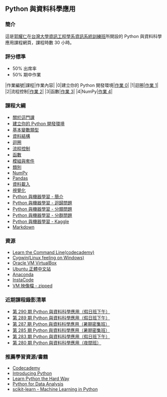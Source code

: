 ## Python 與資料科學應用

### 簡介

這是[郭耀仁](https://www.facebook.com/yaojen.kuo.1)在[台灣大學資訊工程學系資訊系統訓練班](https://www.csie.ntu.edu.tw/train/)所開設的 Python 與資料科學應用課程網頁，課程時數 30 小時。

### 評分標準

- 50% 出席率
- 50% 期中作業

|作業編號|課程|作業內容|
|0|建立你的 Python 開發環境|[作業 0](http://yaojenkuo.io/python_4_ds/ch1.slides.html#/5)|
|1|迴圈|[作業 1](http://yaojenkuo.io/python_4_ds/ch6.slides.html#/7)|
|2|流程控制|[作業 2](http://yaojenkuo.io/python_4_ds/ch7.slides.html#/3)|
|3|函數|[作業 3](http://yaojenkuo.io/python_4_ds/ch8.slides.html#/8)|
|4|NumPy|[作業 4](http://yaojenkuo.io/python_4_ds/ch4.slides.html#/11)|

### 課程大綱

- [關於這門課](https://yaojenkuo.github.io/python_4_ds/ch0.slides.html)
- [建立你的 Python 開發環境](https://yaojenkuo.github.io/python_4_ds/ch1.slides.html)
- [基本變數類型](https://yaojenkuo.github.io/python_4_ds/ch2.slides.html)
- [資料結構](https://yaojenkuo.github.io/python_4_ds/ch3.slides.html)
- [迴圈](https://yaojenkuo.github.io/python_4_ds/ch6.slides.html)
- [流程控制](https://yaojenkuo.github.io/python_4_ds/ch7.slides.html)
- [函數](https://yaojenkuo.github.io/python_4_ds/ch8.slides.html)
- [模組與套件](https://yaojenkuo.github.io/python_4_ds/module.slides.html)
- [類別](https://yaojenkuo.github.io/python_4_ds/ch9.slides.html)
- [NumPy](https://yaojenkuo.github.io/python_4_ds/ch4.slides.html)
- [Pandas](https://yaojenkuo.github.io/python_4_ds/ch5.slides.html)
- [資料載入](https://yaojenkuo.github.io/python_4_ds/data_import.slides.html)
- [視覺化](https://yaojenkuo.github.io/python_4_ds/ch10.slides.html)
- [Python 與機器學習 - 簡介](https://yaojenkuo.github.io/python_4_ds/ml_intro.slides.html)
- [Python 與機器學習 - 迴歸問題](https://yaojenkuo.github.io/python_4_ds/ch11.slides.html)
- [Python 與機器學習 - 分類問題](https://yaojenkuo.github.io/python_4_ds/ch12.slides.html)
- [Python 與機器學習 - 分群問題](https://yaojenkuo.github.io/python_4_ds/ch13.slides.html)
- [Python 與機器學習 - Kaggle](https://yaojenkuo.github.io/python_4_ds/ch18.slides.html)
- [Markdown](https://yaojenkuo.github.io/python_4_ds/markdown.slides.html)

### 資源

- [Learn the Command Line(codecademy)](https://www.codecademy.com/learn/learn-the-command-line)
- [Cygwin(Linux feeling on Windows)](http://www.cygwin.com/)
- [Oracle VM VirtualBox](https://www.virtualbox.org/wiki/Downloads)
- [Ubuntu 正體中文站](https://www.ubuntu-tw.org/modules/tinyd0/)
- [Anaconda](https://www.continuum.io/downloads)
- [InstaCode](http://instacode.live/channel/tony)
- [VM 映像檔 - zipped](https://drive.google.com/open?id=0B1RAmsOPDTw1VVdJSFRaRGZPQ2c)

### 近期課程錄影清單

- [第 290 期 Python 與資料科學應用（假日班下午）](https://www.youtube.com/playlist?list=PLEq7iw5uOtuXK0Rs8VVzDMJEiN2ZlvFr4)
- [第 289 期 Python 與資料科學應用（假日班下午）](https://www.youtube.com/playlist?list=PLEq7iw5uOtuVnMbRb76tCn2qW3Ft9osAz)
- [第 287 期 Python 與資料科學應用（暑期密集班）](https://www.youtube.com/playlist?list=PLEq7iw5uOtuVKZvkQ0B7S6fszUnEf8PmQ)
- [第 285 期 Python 與資料科學應用（暑期密集班）](https://www.youtube.com/playlist?list=PLEq7iw5uOtuX9DstAUP0yFc8Ay6AMuvkS)
- [第 283 期 Python 與資料科學應用（假日班下午）](https://www.youtube.com/playlist?list=PLEq7iw5uOtuXWTMjHisPwOHKhu_jZPn2C)
- [第 280 期 Python 與資料科學應用（夜間班）](https://www.youtube.com/playlist?list=PLEq7iw5uOtuVLOqYRt9QwUme8S5oXioxB)

### 推薦學習資源/書籍

- [Codecademy](https://www.codecademy.com)
- [Introducing Python](http://shop.oreilly.com/product/0636920028659.do)
- [Learn Python the Hard Way](https://www.amazon.com/Learn-Python-Hard-Way-Introduction/dp/0321884914)
- [Python for Data Analysis](http://shop.oreilly.com/product/0636920023784.do)
- [scikit-learn - Machine Learning in Python](http://scikit-learn.org/stable/)
